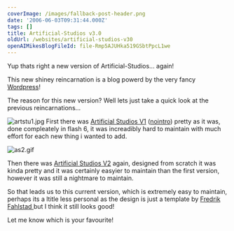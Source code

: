 ```yaml
---
coverImage: /images/fallback-post-header.png
date: '2006-06-03T09:31:44.000Z'
tags: []
title: Artificial-Studios v3.0
oldUrl: /websites/artificial-studios-v30
openAIMikesBlogFileId: file-Rmp5AJUHka519GSbtPpcL1we
---
```


Yup thats right a new version of Artificial-Studios... again!

This new shiney reincarnation is a blog powerd by the very fancy [Wordpress](https://wordpress.org/)!

<!-- more -->

The reason for this new version? Well lets just take a quick look at the previous reincarnations...

![artstu1.jpg](/wp-content/uploads/2006/06/artstu1.jpg)
First there was [Artificial Studios V1](https://www.mikecann.blog/ArtificialStudios1/ArtStu.html) ([nointro](https://www.mikecann.blog/ArtificialStudios1/ArtStuMain.html)) pretty as it was, done compleately in flash 6, it was increadibly hard to maintain with much effort for each new thing i wanted to add.

![as2.gif](/wp-content/uploads/2006/06/as2.gif)

Then there was [Artificial Studios V2](https://www.mikecann.blog/ArtificialStudios2/) again, designed from scratch it was kinda pretty and it was certainly easyier to maintain than the first version, however it was still a nightmare to maintain.

So that leads us to this current version, which is extremely easy to maintain, perhaps its a ltitle less personal as the design is just a template by [Fredrik Fahlstad ](https://www.fahlstad.se/)but I think it still looks good!

Let me know which is your favourite!
